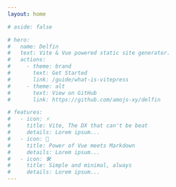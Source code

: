 ```yaml
---
layout: home

# aside: false

# hero:
#   name: Delfin
#   text: Vite & Vue powered static site generator.
#   actions:
#     - theme: brand
#       text: Get Started
#       link: /guide/what-is-vitepress
#     - theme: alt
#       text: View on GitHub
#       link: https://github.com/amojs-xy/delfin

# features:
#   - icon: ⚡️
#     title: Vite, The DX that can't be beat
#     details: Lorem ipsum...
#   - icon: 🖖
#     title: Power of Vue meets Markdown
#     details: Lorem ipsum...
#   - icon: 🛠️
#     title: Simple and minimal, always
#     details: Lorem ipsum...
---
```


<script setup>
import CoverPage from './.vitepress/components/CoverPage.vue'
</script>

<cover-page />
